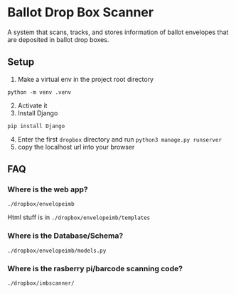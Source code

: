 # Ballot Drop Box Scanner
A system that scans, tracks, and stores information of ballot envelopes that are deposited in ballot drop boxes.  

## Setup 
1) Make a virtual env in the project root directory 
```
python -m venv .venv 
```
2) Activate it 
3) Install Django 
```
pip install Django 
```
4) Enter the first `dropbox` directory and run `python3 manage.py runserver`
5) copy the localhost url into your browser 

## FAQ 
### Where is the web app?
`./dropbox/envelopeimb`

Html stuff is in `./dropbox/envelopeimb/templates`

### Where is the Database/Schema?
`./dropbox/envelopeimb/models.py`

### Where is the rasberry pi/barcode scanning code?
`./dropbox/imbscanner/`
